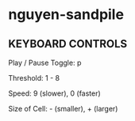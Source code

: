 # nguyen-sandpile


## KEYBOARD CONTROLS 

Play / Pause Toggle:      p

Threshold:                1 - 8

Speed:                    9 (slower), 0 (faster)

Size of Cell:             - (smaller), + (larger)
